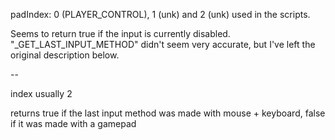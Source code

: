 padIndex: 0 (PLAYER_CONTROL), 1 (unk) and 2 (unk) used in the scripts.

Seems to return true if the input is currently disabled. "_GET_LAST_INPUT_METHOD" didn't seem very accurate, but I've left the original description below.

--

index usually 2

returns true if the last input method was made with mouse + keyboard, false if it was made with a gamepad